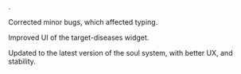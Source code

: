 .

Corrected minor bugs, which affected typing.

Improved UI of the target-diseases widget.

Updated to the latest version of the soul system, with better UX, and stability.